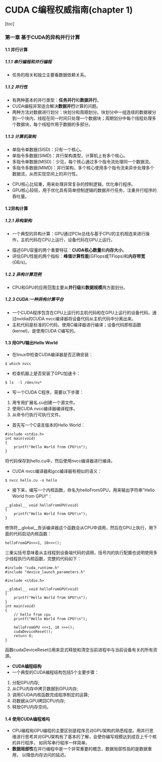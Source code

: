 # CUDA C编程权威指南(chapter 1)

[toc]

### 第一章 基于CUDA的异构并行计算
#### 1.1 并行计算
##### 1.1.1 串行编程和并行编程
- 任务的相关和独立主要看数据依赖关系。

##### 1.1.2 并行性
- 有两种基本的并行类型：**任务并行**和**数据并行**。
- CUDA编程非常适合解决**数据并行**计算的问题。
- 两种方法对数据进行划分：块划分和周期划分。块划分中一组连续的数据被分到一个块内，线程在同一时间只处理一个数据块；周期划分中每个线程处理多个数据块，每个线程作用于数据的多部分。
##### 1.1.3 计算机架构
- 单指令单数据(SISD)：只有一个核心。
- 单指令多数据(SIMD)：并行架构类型，计算机上有多个核心。
- 多指令单数据(MISD)：少见，每个核心通过多个指令流处理同一个数据流。
- 多指令多数据(MIMD)：并行架构，多个核心使用多个指令流来异步处理多个数据流，从而实现空间上的并行性。

* CPU核心比较重，用来处理非常复杂的控制逻辑，优化串行程序。
* GPU核心较轻，用于优化具有简单控制逻辑的数据并行任务，注重并行程序的吞吐量。

#### 1.2异构计算
##### 1.2.1 异构架构
- 一个典型的异构计算：GPU通过PCIe总线与基于CPU的主机相连来进行操作，主机代码在CPU上运行，设备代码在GPU上运行。

* 描述GPU容量的两个重要特征：**CUDA核心数量**和**内存大小**。
* 评估GPU性能的两个指标：**峰值计算性能**(GFlops或TFlops)和**内存带宽**(GB/s)。

##### 1.2.2 异构计算范例
- CPU和GPU的应用范围主要从**并行级**和**数据规模**两方面划分。

##### 1.2.3 CUDA:一种异构计算平台
- 一个CUDA程序包含在CPU上运行的主机代码和在GPU上运行的设备代码，通过nvidia的CUDA nvcc编译器将设备代码从主机代码中分离出来。
- 主机代码是标准的C代码，使用C编译器进行编译；设备代码即核函数(kernel)，是使用CUDA C编写的。

#### 1.3 用GPU输出Hello World
- 在linux中检查CUDA编译器是否正确安装：
```
$ which nvcc
```
- 检查机器上是否安装了GPU加速卡：
```
$ ls  -l /dev/nv*
```
- 写一个CUDA C程序，需要以下步骤：
1. 用专用扩展名.cu创建一个源文件。
2. 使用CUDA nvcc编译器编译程序。
3. 从命令行执行可执行文件。

- 首先写一个C语言版本的Hello World：

```
#include <stdio.h>
int main(void)
{
    printf("Hello World from CPU!\n");
}
```

将代码保存到hello.cu中，然后使用nvcc编译器进行编译。

- CUDA nvcc编译器和gcc编译器有相似的语义：
```
$ nvcc hello.cu -o hello
```

- 接下来，编写一个内核函数，命名为helloFromGPU，用来输出字符串"Hello World from GPU!"：
```
__global__ void helloFromGPU(void)
{
	printf("Hello World from GPU!\n");
}
```
修饰符__global__告诉编译器这个函数会从CPU中调用，然后在GPU上执行，用下面的代码启动内核函数：
```
helloFromGPU<<<1, 10>>>();
```
三重尖括号意味着从主线程到设备端代码的调用，括号内的执行配置也说明使用多少线程执行内核函数，完整的代码如下：
```
#include "cuda_runtime.h"
#include "device_launch_parameters.h"

#include <stdio.h>

__global__ void helloFromGPU(void)
{
	printf("Hello World from GPU!\n");
}
int main(void)
{
	// hello from cpu
	printf("Hello World from CPU!\n");

	helloFromGPU <<<1, 10 >>>();
	cudaDeviceReset();
	return 0;
}
```
函数cudaDeviceReset()用来显式释放和清空当前进程中与当前设备有关的所有资源。

- **CUDA编程结构**
- 一个典型的CUDA编程结构包括5个主要步骤：
1. 分配GPU内存;
2. 从CPU内存中拷贝数据到GPU内存;
3. 调用CUDA内核函数完成程序制定的运算;
4. 将数据从GPU拷回CPU内存;
5. 释放GPU内存空间。

#### 1.4 使用CUDA编程难吗
- CPU编程和GPU编程的主要区别是程序员对GPU架构的熟悉程度。用并行思维进行思考并对GPU架构有了基本的了解，会使你编写规模达到成百上千个核的并行程序， 如同写串行程序一样简单。
- **数据局部性**在并行编程中是一个非常重要的概念，数据局部性指的是数据重用， 以降低内存访问的延迟。
